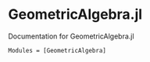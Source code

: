 # GeometricAlgebra.jl

Documentation for GeometricAlgebra.jl

```@autodocs
Modules = [GeometricAlgebra]
```